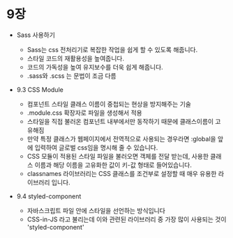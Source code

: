 # 9장

* Sass 사용하기
    - Sass는 css 전처리기로 복잡한 작업을 쉽게 할 수 있도록 해줍니다.
    - 스타일 코드의 재활용성을 높여줍니다.
    - 코드의 가독성을 높여 유지보수를 더욱 쉽게 해줍니다.
    - .sass와 .scss 는 문법이 조금 다름 


* 9.3 CSS Module
    - 컴포넌트 스타일 클래스 이름이 중첩되는 현상을 방지해주는 기술
    - .module.css 확장자로 파일을 생성해서 적용
    - 스타일을 직접 불러온 컴포넌트 내부에서만 동작하기 때문에 클래스이름이 고유해짐
    - 만약 특정 클래스가 웹페이지에서 전역적으로 사용되는 경우라면 :global을 앞에 입력하여 글로벌 css임을 명시해 줄 수 있습니다.
    - CSS 모듈이 적용된 스타일 파일을 불러오면 객체를 전달 받는데, 사용한 클래스 이름과 해당 이름을 고유화한 값이 키-값 형태로 들어있습니다.
    - classnames 라이브러리는 CSS 클래스를 조건부로 설정할 때 매우 유용한 라이브러리 입니다. 

* 9.4 styled-component
    - 자바스크립트 파일 안에 스타일을 선언하는 방식입니다
    - CSS-in-JS 라고 불리는데 이와 관련된 라이브러리 중 가장 많이 사용되는 것이 'styled-component'